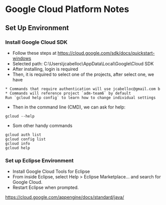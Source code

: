 # Google Cloud Platform Notes


## Set Up Environment


### Install Google Cloud SDK 
* Follow these steps at https://cloud.google.com/sdk/docs/quickstart-windows
* Selected path: C:\Users\jcabelloc\AppData\Local\Google\Cloud SDK
* After installing, login is required
* Then, it is required to select one of the projects, after select one, we have
```
* Commands that require authentication will use jcabelloc@gmail.com b
* Commands will reference project `adm-team6` by default
Run `gcloud help config` to learn how to change individual settings
```

* Then in the command line (CMD), we can ask for help: 
```
gcloud --help
```
* Som other handy commands
```
gcloud auth list
gcloud config list
gcloud info
gcloud help
```

### Set up Eclipse Environment

* Install Google Cloud Tools for Eclipse
* From inside Eclipse, select Help > Eclipse Marketplace... and search for Google Cloud.
* Restart Eclipse when prompted.



https://cloud.google.com/appengine/docs/standard/java/